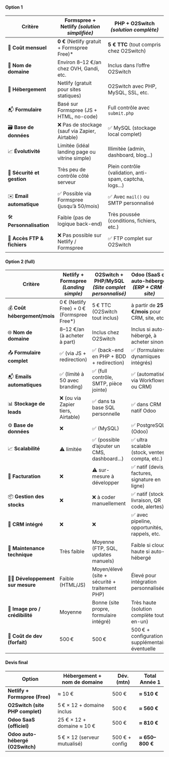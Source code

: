 
#### Option 1

| **Critère**                 | **Formspree + Netlify** *(solution simplifiée)* | **PHP + O2Switch** *(solution complète)*                 |
| --------------------------- | ----------------------------------------------- | -------------------------------------------------------- |
| 💸 **Coût mensuel**         | **0 €** (Netlify gratuit + Formspree Free)\*    | **5 € TTC** (tout compris chez O2Switch)                 |
| 🛒 **Nom de domaine**       | Environ 8–12 €/an chez OVH, Gandi, etc.         | Inclus dans l’offre O2Switch                             |
| 🔧 **Hébergement**          | Netlify (gratuit pour sites statiques)          | O2Switch avec PHP, MySQL, SSL, etc.                      |
| 📬 **Formulaire**           | Basé sur Formspree (JS + HTML, no-code)         | Full contrôle avec `submit.php`                          |
| 🗃️ **Base de données**     | ❌ Pas de stockage (sauf via Zapier, Airtable)   | ✅ MySQL (stockage local complet)                         |
| 📈 **Évolutivité**          | Limitée (idéal landing page ou vitrine simple)  | Illimitée (admin, dashboard, blog...)                    |
| 🔐 **Sécurité et gestion**  | Très peu de contrôle côté serveur               | Plein contrôle (validation, anti-spam, captcha, logs...) |
| ✉️ **Email automatique**    | ✅ Possible via Formspree (jusqu’à 50/mois)      | ✅ Avec `mail()` ou SMTP personnalisé                     |
| 🛠️ **Personnalisation**    | Faible (pas de logique back-end)                | Très poussée (conditions, fichiers, etc.)                |
| 📂 **Accès FTP & fichiers** | ❌ Pas possible sur Netlify / Formspree          | ✅ FTP complet sur O2Switch                               |



#### Option 2 (full)

| **Critère**                        | **Netlify + Formspree** *(Landing simple)*  | **O2Switch + PHP/MySQL** *(Site complet personnalisé)* | **Odoo (SaaS ou auto-hébergé)** *(ERP + CRM + site)* |
| ---------------------------------- | ------------------------------------------- | ------------------------------------------------------ | ---------------------------------------------------- |
| 💰 **Coût hébergement/mois**       | 0 € (Netlify Free) + 0 € (Formspree Free\*) | 5 € TTC (O2Switch tout inclus)                         | à partir de **25 €/mois** pour CRM, site, etc.       |
| 🌐 **Nom de domaine**              | 8–12 €/an (à acheter à part)                | Inclus chez O2Switch                                   | Inclus si auto-hébergé, à acheter sinon              |
| 📤 **Formulaire complet**          | ✅ (via JS + redirection)                    | ✅ (back-end en PHP + BDD + redirection)                | ✅ (formulaires dynamiques intégrés)                  |
| 📬 **Emails automatiques**         | ✅ (limité à 50 avec branding)               | ✅ (full contrôle, SMTP, pièce jointe)                  | ✅ (automatisés via Workflows ou CRM)                 |
| 📊 **Stockage de leads**           | ❌ (ou via Zapier tiers, Airtable)           | ✅ dans ta base SQL personnelle                         | ✅ dans CRM natif Odoo                                |
| ⚙️ **Base de données**             | ❌                                           | ✅ (MySQL)                                              | ✅ PostgreSQL (Odoo)                                  |
| 📈 **Scalabilité**                 | ⚠️ limitée                                  | ✅ (possible d’ajouter un CMS, dashboard...)            | ✅ ultra scalable (stock, ventes, compta, etc.)       |
| 🧾 **Facturation**                 | ❌                                           | ⚠️ sur-mesure à développer                             | ✅ natif (devis, factures, signature en ligne)        |
| 📦 **Gestion des stocks**          | ❌                                           | ❌ à coder manuellement                                 | ✅ natif (stock, livraison, QR code, alertes)         |
| 🧠 **CRM intégré**                 | ❌                                           | ❌                                                      | ✅ avec pipeline, opportunités, rappels, etc.         |
| 🔧 **Maintenance technique**       | Très faible                                 | Moyenne (FTP, SQL, updates manuels)                    | Faible si cloud, haute si auto-hébergé               |
| 🧑‍💻 **Développement sur mesure** | Faible (HTML/JS)                            | Moyen/élevé (site + sécurité + traitement PHP)         | Élevé pour intégration personnalisée                 |
| 💼 **Image pro / crédibilité**     | Moyenne                                     | Bonne (site propre, formulaire intégré)                | Très haute (solution complète tout-en-un)            |
| 💸 **Coût de dev (forfait)**       | 500 €                                       | 500 €                                                  | 500 € + configuration supplémentaire éventuelle      |

#### Devis final


| Option                           | Hébergement + nom de domaine | Dév. (mtn)     | **Total Année 1** |
| -------------------------------- | ---------------------------- | -------------- | ----------------- |
| **Netlify + Formspree (Free)**   | ≈ 10 €                       | 500 €          | **≈ 510 €**       |
| **O2Switch (site PHP complet)**  | 5 € × 12 + domaine inclus    | 500 €          | **≈ 560 €**       |
| **Odoo SaaS (officiel)**         | 25 € × 12 + domaine ≈ 10 €   | 500 €          | **≈ 810 €**       |
| **Odoo auto-hébergé (O2Switch)** | 5 € × 12 (serveur mutualisé) | 500 € + config | **≈ 650–800 €**   |
